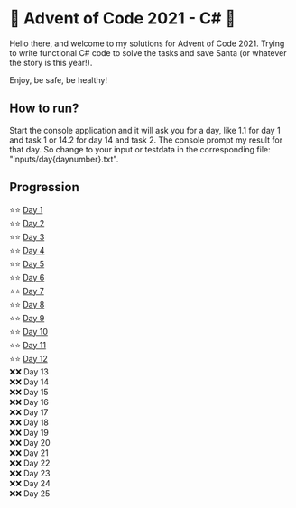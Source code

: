 ﻿# 🎄 Advent of Code 2021 - C# 🎄

Hello there, and welcome to my solutions for Advent of Code 2021. Trying to write functional C# code to solve the tasks and save Santa (or whatever the story is this year!).

Enjoy, be safe, be healthy!

## How to run?
Start the console application and it will ask you for a day, like 1.1 for day 1 and task 1 or 14.2 for day 14 and task 2. 
The console prompt my result for that day. 
So change to your input or testdata in the corresponding file: "inputs/day{daynumber}.txt".

## Progression
:star::star: [Day 1](/AoC2021/Day01.cs) \
:star::star: [Day 2](/AoC2021/Day02.cs) \
:star::star: [Day 3](/AoC2021/Day03.cs) \
:star::star: [Day 4](/AoC2021/Day04.cs) \
:star::star: [Day 5](/AoC2021/Day05.cs)\
:star::star: [Day 6](/AoC2021/Day06.cs)\
:star::star: [Day 7](/AoC2021/Day07.cs)\
:star::star: [Day 8](/AoC2021/Day08.cs)\
:star::star: [Day 9](/AoC2021/Day09.cs)\
:star::star: [Day 10](/AoC2021/Day10.cs)\
:star::star: [Day 11](/AoC2021/Day11.cs)\
:star::star: [Day 12](/AoC2021/Day12.cs)\
:x::x: Day 13 \
:x::x: Day 14 \
:x::x: Day 15 \
:x::x: Day 16 \
:x::x: Day 17 \
:x::x: Day 18 \
:x::x: Day 19 \
:x::x: Day 20 \
:x::x: Day 21 \
:x::x: Day 22 \
:x::x: Day 23 \
:x::x: Day 24 \
:x::x: Day 25